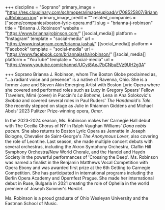 +++
discipline = "Soprano"
primary_image = "https://res.cloudinary.com/schmopera/image/upload/v1708525807/BriannaJRobinson.jpg"
primary_image_credit = ""
related_companies = ["scene/companies/boston-lyric-opera.md"]
slug = "brianna-j-robinson"
title = "Brianna J. Robinson"
website = "https://www.briannajrobinson.com/"
[[social_media]]
platform = "Instagram"
template = "social-media"
url = "https://www.instagram.com/brianna.jashai/"
[[social_media]]
platform = "Facebook"
template = "social-media"
url = "https://www.facebook.com/briannajashairobinson/"
[[social_media]]
platform = "YouTube"
template = "social-media"
url = "https://www.youtube.com/channel/UCyt8AeJ7bCNbuEVz9UH2g3A"

+++
Soprano Brianna J. Robinson, whom The Boston Globe proclaimed as, "...a radiant voice and presence" is a native of Ravenna, Ohio. She is a former Jane and Steven Akin Emerging Artist with Boston Lyric Opera where she covered and performed roles such as Lucy in Gregory Spears' Fellow Travelers, Mimì (cover) in Puccini's _La Boheme_, Lena in Ana Solokovic's _Svabda_ and covered several roles in Paul Ruders' _The Handmaid's Tale_. She recently stepped on stage as Julie in Rhiannon Giddens and Michael Abels' 2023 Pulitzer Prize-winning opera, _Omar_. 

In the 2023-2024 season, Ms. Robinson makes her Carnegie Hall debut with The Cecilia Chorus of NY in Ralph Vaughan Williams' _Dona nobis pacem_. She also returns to Boston Lyric Opera as Jennette in Joseph Bologne, Chevalier de Saint-George's _The Anonymous Lover_, also covering the role of Leontine. Last season, she made multiple concert debuts with several orchestras, including the Akron Symphony Orchestra, Claflin Hill Symphony Orchestra/New World Chorale, and the Handel and Haydn Society in the powerful performances of 'Crossing the Deep'. Ms. Robinson was named a finalist in the Benjamin Matthews Vocal Competition with Opera Ebony and was awarded first prize at the 6th Getting to Carnegie Competition. She has participated in international programs including the Berlin Opera Academy and Opernfest Prague. She made her international debut in Ruse, Bulgaria in 2021 creating the role of Ophelia in the world premiere of Joseph Summer's _Hamlet_. 

Ms. Robinson is a proud graduate of Ohio Wesleyan University and the Eastman School of Music.